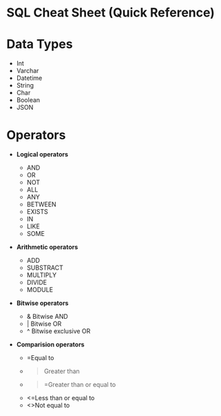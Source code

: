 # SQL Cheat Sheet (Quick Reference)

# Data Types
- Int
- Varchar
- Datetime
- String
- Char 
- Boolean
- JSON


# Operators
- **Logical operators**
  - AND
  - OR
  - NOT
  - ALL
  - ANY
  - BETWEEN
  - EXISTS
  - IN
  - LIKE
  - SOME

    
- **Arithmetic operators**
  - ADD
  - SUBSTRACT
  - MULTIPLY
  - DIVIDE
  - MODULE

- **Bitwise operators**
   - & Bitwise AND
   - | Bitwise OR
   - ^ Bitwise exclusive OR


- **Comparision operators**
   - =Equal to
   - >Greater than
   - >=Greater than or equal to
   - <=Less than or equal to
   - <>Not equal to 
  
 
